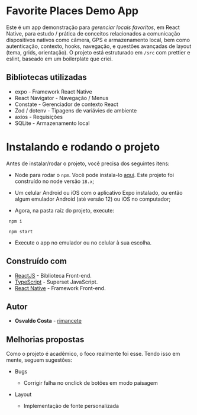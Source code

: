 
# Favorite Places Demo App

Este é um app demonstração para *gerenciar locais favoritos*, em React Native, para estudo / prática de conceitos relacionados a comunicação dispositivos nativos como câmera, GPS e armazenamento local, bem como autenticação, contexto, hooks, navegação, e questões avançadas de layout (tema, grids, orientação).
O projeto está estruturado em `/src` com prettier e eslint, baseado em um boilerplate que criei.
<!-- 
### Mobile Perspectiva:
![nav](./docs/app.gif) -->

## Bibliotecas utilizadas

- expo - Framework React Native
- React Navigator - Navegação / Menus
- Constate - Gerenciador de contexto React
- Zod / dotenv - Tipagens de variávies de ambiente
- axios - Requisições
- SQLite - Armazenamento local

# Instalando e rodando o projeto
Antes de instalar/rodar o projeto, você precisa dos seguintes itens:
- Node para rodar o `npm`. Você pode instala-lo [aqui](https://nodejs.org/en/). Este projeto foi construído no node versão `18.x`;
- Um celular Android ou iOS com o aplicativo Expo instalado, ou então algum emulador Android (até versão 12) ou iOS no computador;

- Agora, na pasta raíz do projeto, execute:
```
 npm i
```

```
 npm start
```

- Execute o app no emulador ou no celular à sua escolha.
## Construído com

- [ReactJS](https://pt-br.reactjs.org/) - Biblioteca Front-end.
- [TypeScript](https://www.typescriptlang.org/) - Superset JavaScript.
- [React Native](https://reactnative.dev/) - Framework Front-end.

## Autor

- **Osvaldo Costa** - [rimancete](https://github.com/rimancete)

## Melhorias propostas

Como o projeto é acadêmico, o foco realmente foi esse. Tendo isso em mente, seguem sugestões:

- Bugs
  - Corrigir falha no onclick de botões em modo paisagem

- Layout
  - Implementação de fonte personalizada
